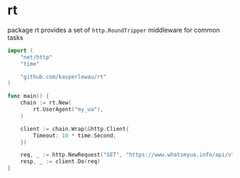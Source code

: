 # rt

package rt provides a set of `http.RoundTripper` middleware for common tasks

```go
import (
	"net/http"
	"time"

	"github.com/kasperlewau/rt"
)

func main() {
	chain := rt.New(
		rt.UserAgent("my_ua"),
	)

	client := chain.Wrap(&http.Client{
		Timeout: 10 * time.Second,
	})

	req, _ := http.NewRequest("GET", "https://www.whatsmyua.info/api/v1/ua", nil)
	resp, _ := client.Do(req)
}
```
